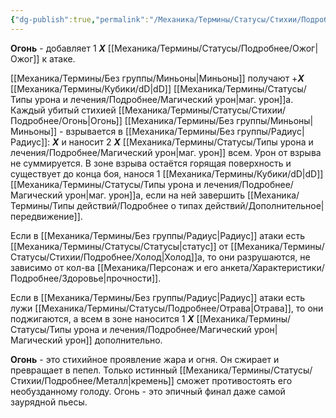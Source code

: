 ```yaml
---
{"dg-publish":true,"permalink":"/Механика/Термины/Статусы/Стихии/Подробнее/Огонь/","noteIcon":"","created":"2025-09-23T12:19:59.040+03:00","updated":"2025-09-23T20:12:01.510+03:00"}
---
```


**Огонь** - добавляет 1 ***Х*** [[Механика/Термины/Статусы/Подробнее/Ожог\|Ожог]] к атаке. 

[[Механика/Термины/Без группы/Миньоны\|Миньоны]] получают +***Х*** [[Механика/Термины/Кубики/dD\|dD]] [[Механика/Термины/Статусы/Типы урона и лечения/Подробнее/Магический урон\|маг. урон]]а. 
Каждый убитый стихией [[Механика/Термины/Статусы/Стихии/Подробнее/Огонь\|Огонь]] [[Механика/Термины/Без группы/Миньоны\|Миньоны]] - взрывается в [[Механика/Термины/Без группы/Радиус\|Радиус]]: ***Х*** и наносит 2 ***Х*** [[Механика/Термины/Статусы/Типы урона и лечения/Подробнее/Магический урон\|маг. урон]] всем. Урон от взрыва не суммируется. В зоне взрыва остаётся горящая поверхность и существует до конца боя, нанося 1 [[Механика/Термины/Кубики/dD\|dD]] [[Механика/Термины/Статусы/Типы урона и лечения/Подробнее/Магический урон\|маг. урон]]а, если на ней завершить [[Механика/Термины/Типы действий/Подробнее о типах действий/Дополнительное\|передвижение]].

Если в [[Механика/Термины/Без группы/Радиус\|Радиус]] атаки есть [[Механика/Термины/Статусы/Статусы\|статус]] от [[Механика/Термины/Статусы/Стихии/Подробнее/Холод\|Холод]]а, то они разрушаются, не зависимо от кол-ва [[Механика/Персонаж и его анкета/Характеристики/Подробнее/Здоровье\|прочности]]. 

Если в [[Механика/Термины/Без группы/Радиус\|Радиус]] атаки есть лужи [[Механика/Термины/Статусы/Подробнее/Отрава\|Отрава]], то они поджигаются, а всем в зоне наносится 1 ***Х*** [[Механика/Термины/Статусы/Типы урона и лечения/Подробнее/Магический урон\|Магический урон]] дополнительно. 

**Огонь** - это стихийное проявление жара и огня. Он сжирает и превращает в пепел. Только истинный [[Механика/Термины/Статусы/Стихии/Подробнее/Металл\|кремень]] сможет противостоять его необузданному голоду. Огонь - это эпичный финал даже самой заурядной пьесы. 